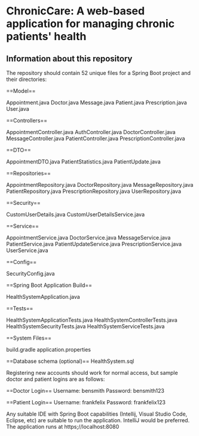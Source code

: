 # ChronicCare: A web-based application for managing chronic patients' health

## Information about this repository

The repository should contain 52 unique files for a Spring Boot project and their directories:

==Model==

Appointment.java
Doctor.java
Message.java
Patient.java
Prescription.java
User.java

==Controllers==

AppointmentController.java
AuthController.java
DoctorController.java
MessageController.java
PatientController.java
PrescriptionController.java

==DTO==

AppointmentDTO.java
PatientStatistics.java
PatientUpdate.java

==Repositories==

AppointmentRepository.java
DoctorRepository.java
MessageRepository.java
PatientRepository.java
PrescriptionRepository.java
UserRepository.java

==Security==

CustomUserDetails.java
CustomUserDetailsService.java

==Service==

AppointmentService.java
DoctorService.java
MessageService.java
PatientService.java
PatientUpdateService.java
PrescriptionService.java
UserService.java

==Config==

SecurityConfig.java

==Spring Boot Application Build==

HealthSystemApplication.java

==Tests==

HealthSystemApplicationTests.java
HealthSystemControllerTests.java
HealthSystemSecurityTests.java
HealthSystemServiceTests.java

==System Files==

build.gradle
application.properties

==Database schema (optional)==
HealthSystem.sql

Registering new accounts should work for normal access, but sample doctor and patient logins are as follows:

==Doctor Login==
Username: bensmith
Password: bensmith123

==Patient Login==
Username: frankfelix
Password: frankfelix123

Any suitable IDE with Spring Boot capabilities (Intellij, Visual Studio Code, Eclipse, etc) are suitable to run the application. IntelliJ would be preferred. The application runs at https;//localhost:8080
